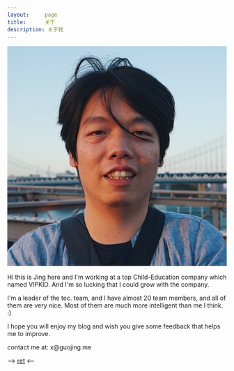 ```yaml
---
layout:     page
title:      关于
description: 关于我
---
```

<div class="avatar">
    <img src="/images/authors/usa.jpg"/>
</div>

<div class="about">
<p>Hi this is Jing here and I'm working at a top Child-Education company which named VIPKID. And I'm so lucking that I could grow with the company.</p>
<p>I'm a leader of the tec. team, and I have almost 20 team members, and all of them are very nice. Most of them are much more intelligent than me I think. :)</p>
<p>I hope you will enjoy my blog and wish you give some feedback that helps me to improve.</p>
<p>contact me at: x@guojing.me</p>
</div>

<div class="ret">
    --&gt; <a href="/">ret</a> &lt;--
</div>
